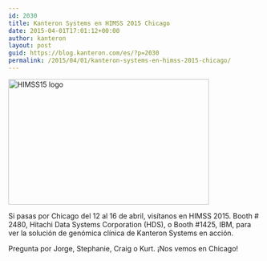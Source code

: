 ```yaml
---
id: 2030
title: Kanteron Systems en HIMSS 2015 Chicago
date: 2015-04-01T17:01:12+00:00
author: kanteron
layout: post
guid: https://blog.kanteron.com/es/?p=2030
permalink: /2015/04/01/kanteron-systems-en-himss-2015-chicago/
---
```

<img class="aligncenter" src="httpss://phynd.com/Blog/Images/himss15.png" alt="HIMSS15 logo" width="400" height="250" />

Si pasas por Chicago del 12 al 16 de abril, visítanos en HIMSS 2015. Booth # 2480, Hitachi Data Systems Corporation (HDS), o Booth #1425, IBM, para ver la solución de genómica clínica de Kanteron Systems en acción.

Pregunta por Jorge, Stephanie, Craig o Kurt. ¡Nos vemos en Chicago!